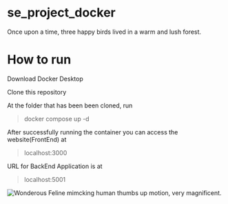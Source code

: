 # se_project_docker
Once upon a time, three happy birds lived in a warm and lush forest.

# How to run

Download Docker Desktop

Clone this repository

At the folder that has been been cloned, run
>docker compose up -d

After successfully running the container you can access the website(FrontEnd) at
>localhost:3000

URL for BackEnd Application is at
>localhost:5001

![Wonderous Feline mimcking human thumbs up motion, very magnificent.](https://cdn.discordapp.com/attachments/661022641532043307/1366680628619382844/tamm-cat.png?ex=6811d405&is=68108285&hm=d2cc1e3dbf7dedc08ea525dd1e46fb55c48a5dbe6931da0bef47755f7fd92ffd&)
